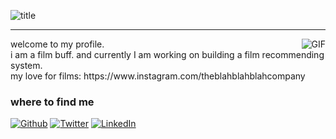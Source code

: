 
![title](https://github.com/pratiyk/pratiyk/assets/38837970/440cde9e-c655-4ed0-a158-9f458312c3f8)
*****
<p></p>
<img align="right" alt="GIF" src="[https://media.giphy.com/media/3ohzdKvLT1DxFxhZAI/giphy.gif](https://giphy.com/gifs/90s-cartoon-network-johnny-bravo-4SjlyrGuMvxxS)" />
welcome to my profile. <br> i am a film buff. and currently I am working on building a film recommending system. <br>
my love for films: https://www.instagram.com/theblahblahblahcompany

<h3>where to find me</h3>
<p><a href="https://github.com/pratiyk" target="_blank"><img alt="Github" src="https://img.shields.io/badge/GitHub-%2312100E.svg?&style=for-the-badge&logo=Github&logoColor=white" /></a> <a href="https://twitter.com/pratiyk" target="_blank"><img alt="Twitter" src="https://img.shields.io/badge/twitter-%231DA1F2.svg?&style=for-the-badge&logo=twitter&logoColor=white" /></a> <a href="https://www.linkedin.com/in/pratiyk" target="_blank"><img alt="LinkedIn" src="https://img.shields.io/badge/linkedin-%230077B5.svg?&style=for-the-badge&logo=linkedin&logoColor=white" /></a> 
</p>
